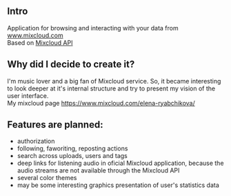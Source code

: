## Intro
Application for browsing and interacting with your data from www.mixcloud.com  
Based on [Mixcloud API](https://www.mixcloud.com/developers/)

## Why did I decide to create it?
I'm music lover and a big fan of Mixcloud service. So, it became interesting to look deeper at it's internal structure and try to present my vision of the user interface.  
My mixcloud page https://www.mixcloud.com/elena-ryabchikova/

## Features are planned:
- authorization
- following, faworiting, reposting actions
- search across uploads, users and tags
- deep links for listening audio in oficial Mixcloud application, because the audio streams are not available through the Mixcloud API
- several color themes
- may be some interesting graphics presentation of user's statistics data

